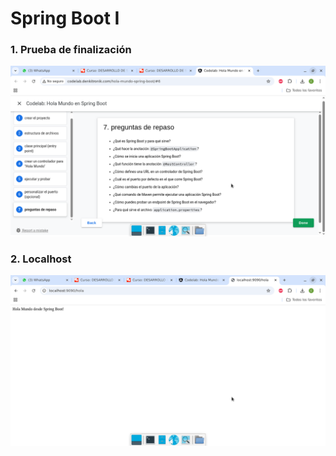 # Spring Boot I

### 1. Prueba de finalización
![fin](./images/codelab.png)

### 2. Localhost
![localhost](./images/prueba_localhost.png)
